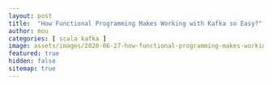 ```yaml
---
layout: post
title:  "How Functional Programming Makes Working with Kafka so Easy?"
author: mou
categories: [ scala kafka ]
image: assets/images/2020-06-27-how-functional-programming-makes-working-with-kafka-so-easy.jpg
featured: true
hidden: false
sitemap: true
---
```

